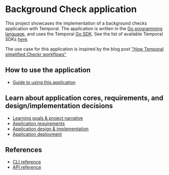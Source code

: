 # Background Check application

This project showcases the implementation of a background checks application with Temporal.
The application is written in the [Go programming language](https://go.dev/), and uses the 
Temporal [Go SDK](https://github.com/temporalio/sdk-go).
See the list of available Temporal SDKs [here](https://docs.temporal.io/). 

The use case for this application is inspired by the blog post 
["How Temporal simplified Checkr workflows"](https://docs.temporal.io/blog/how-temporal-simplified-checkr-workflows/)

## How to use the application

- [Guide to using this application](./docs/how-to-use.md)

## Learn about application cores, requirements, and design/implementation decisions

- [Learning goals & project narrative](./docs/project-narrative.md)
- [Application requirements](./docs/temporal-application-requirements.md)
- [Application design & implementation](./docs/temporal-design-and-implementation.md)
- [Application deployment](./docs/temporal-application-deployment.md)

## References

- [CLI reference](,/docs/cli-reference.md)
- [API reference](./docs/api-reference.md)
